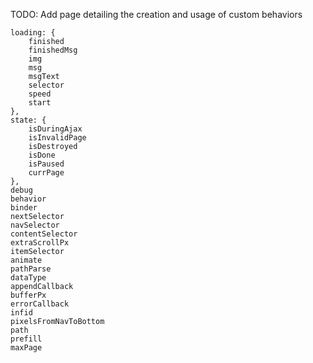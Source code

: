 TODO: Add page detailing the creation and usage of custom behaviors

```
loading: {
	finished
	finishedMsg
	img
	msg
	msgText
	selector
	speed
	start
},
state: {
	isDuringAjax
	isInvalidPage
	isDestroyed
	isDone
	isPaused
	currPage
},
debug
behavior
binder
nextSelector
navSelector
contentSelector
extraScrollPx
itemSelector
animate
pathParse
dataType
appendCallback
bufferPx
errorCallback
infid
pixelsFromNavToBottom
path
prefill
maxPage
```